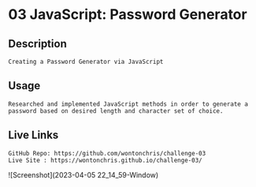 # 03 JavaScript: Password Generator

## Description 
```
Creating a Password Generator via JavaScript
```
## Usage
```
Researched and implemented JavaScript methods in order to generate a password based on desired length and character set of choice. 
```
## Live Links
```
GitHub Repo: https://github.com/wontonchris/challenge-03 
Live Site : https://wontonchris.github.io/challenge-03/

```
![Screenshot](2023-04-05 22_14_59-Window)

